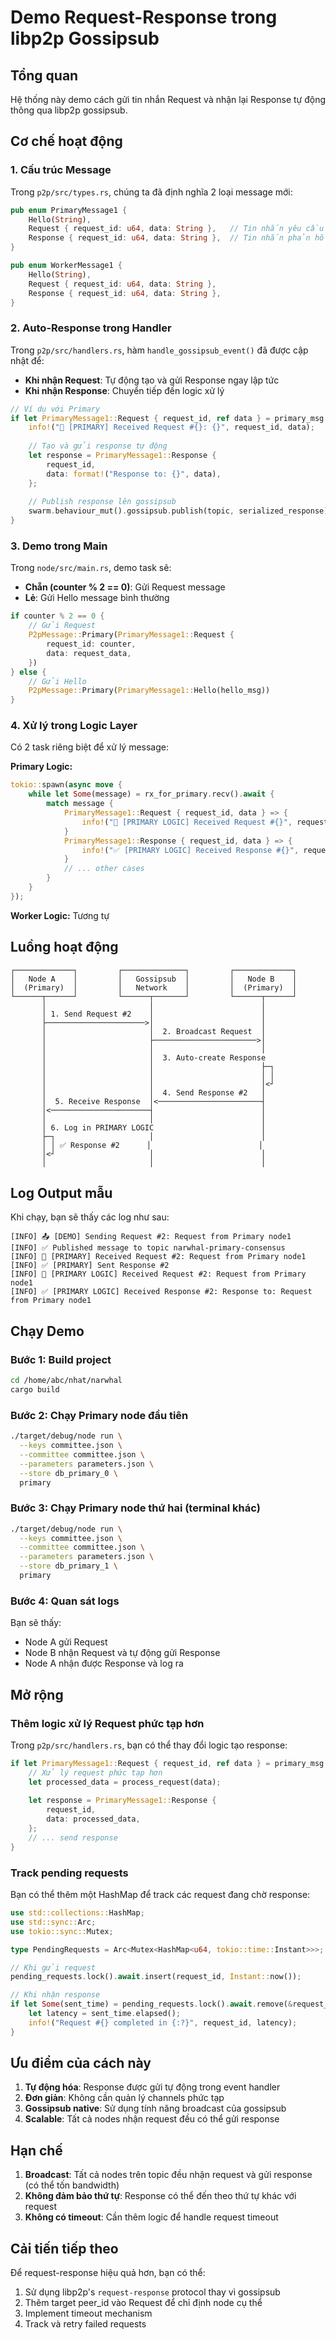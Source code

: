 # Demo Request-Response trong libp2p Gossipsub

## Tổng quan

Hệ thống này demo cách gửi tin nhắn Request và nhận lại Response tự động thông qua libp2p gossipsub.

## Cơ chế hoạt động

### 1. **Cấu trúc Message**

Trong `p2p/src/types.rs`, chúng ta đã định nghĩa 2 loại message mới:

```rust
pub enum PrimaryMessage1 {
    Hello(String),
    Request { request_id: u64, data: String },   // Tin nhắn yêu cầu
    Response { request_id: u64, data: String },  // Tin nhắn phản hồi
}

pub enum WorkerMessage1 {
    Hello(String),
    Request { request_id: u64, data: String },
    Response { request_id: u64, data: String },
}
```

### 2. **Auto-Response trong Handler**

Trong `p2p/src/handlers.rs`, hàm `handle_gossipsub_event()` đã được cập nhật để:

- **Khi nhận Request**: Tự động tạo và gửi Response ngay lập tức
- **Khi nhận Response**: Chuyển tiếp đến logic xử lý

```rust
// Ví dụ với Primary
if let PrimaryMessage1::Request { request_id, ref data } = primary_msg {
    info!("📨 [PRIMARY] Received Request #{}: {}", request_id, data);
    
    // Tạo và gửi response tự động
    let response = PrimaryMessage1::Response {
        request_id,
        data: format!("Response to: {}", data),
    };
    
    // Publish response lên gossipsub
    swarm.behaviour_mut().gossipsub.publish(topic, serialized_response);
}
```

### 3. **Demo trong Main**

Trong `node/src/main.rs`, demo task sẽ:

- **Chẵn (counter % 2 == 0)**: Gửi Request message
- **Lẻ**: Gửi Hello message bình thường

```rust
if counter % 2 == 0 {
    // Gửi Request
    P2pMessage::Primary(PrimaryMessage1::Request {
        request_id: counter,
        data: request_data,
    })
} else {
    // Gửi Hello
    P2pMessage::Primary(PrimaryMessage1::Hello(hello_msg))
}
```

### 4. **Xử lý trong Logic Layer**

Có 2 task riêng biệt để xử lý message:

**Primary Logic:**
```rust
tokio::spawn(async move {
    while let Some(message) = rx_for_primary.recv().await {
        match message {
            PrimaryMessage1::Request { request_id, data } => {
                info!("📨 [PRIMARY LOGIC] Received Request #{}", request_id);
            }
            PrimaryMessage1::Response { request_id, data } => {
                info!("✅ [PRIMARY LOGIC] Received Response #{}", request_id);
            }
            // ... other cases
        }
    }
});
```

**Worker Logic:** Tương tự

## Luồng hoạt động

```
┌─────────────┐         ┌──────────────┐         ┌─────────────┐
│   Node A    │         │   Gossipsub  │         │   Node B    │
│  (Primary)  │         │   Network    │         │  (Primary)  │
└──────┬──────┘         └──────┬───────┘         └──────┬──────┘
       │                       │                        │
       │ 1. Send Request #2    │                        │
       ├──────────────────────>│                        │
       │                       │  2. Broadcast Request  │
       │                       ├───────────────────────>│
       │                       │                        │
       │                       │  3. Auto-create Response
       │                       │                        ├─┐
       │                       │                        │ │
       │                       │                        │<┘
       │                       │  4. Send Response #2   │
       │  5. Receive Response  │<───────────────────────┤
       │<──────────────────────┤                        │
       │                       │                        │
       │ 6. Log in PRIMARY LOGIC                        │
       ├─┐                     │                        │
       │ │ ✅ Response #2      │                        │
       │<┘                     │                        │
       │                       │                        │
```

## Log Output mẫu

Khi chạy, bạn sẽ thấy các log như sau:

```
[INFO] 📤 [DEMO] Sending Request #2: Request from Primary node1
[INFO] ✅ Published message to topic narwhal-primary-consensus
[INFO] 📨 [PRIMARY] Received Request #2: Request from Primary node1
[INFO] ✅ [PRIMARY] Sent Response #2
[INFO] 📨 [PRIMARY LOGIC] Received Request #2: Request from Primary node1
[INFO] ✅ [PRIMARY LOGIC] Received Response #2: Response to: Request from Primary node1
```

## Chạy Demo

### Bước 1: Build project
```bash
cd /home/abc/nhat/narwhal
cargo build
```

### Bước 2: Chạy Primary node đầu tiên
```bash
./target/debug/node run \
  --keys committee.json \
  --committee committee.json \
  --parameters parameters.json \
  --store db_primary_0 \
  primary
```

### Bước 3: Chạy Primary node thứ hai (terminal khác)
```bash
./target/debug/node run \
  --keys committee.json \
  --committee committee.json \
  --parameters parameters.json \
  --store db_primary_1 \
  primary
```

### Bước 4: Quan sát logs

Bạn sẽ thấy:
- Node A gửi Request
- Node B nhận Request và tự động gửi Response
- Node A nhận được Response và log ra

## Mở rộng

### Thêm logic xử lý Request phức tạp hơn

Trong `p2p/src/handlers.rs`, bạn có thể thay đổi logic tạo response:

```rust
if let PrimaryMessage1::Request { request_id, ref data } = primary_msg {
    // Xử lý request phức tạp hơn
    let processed_data = process_request(data);
    
    let response = PrimaryMessage1::Response {
        request_id,
        data: processed_data,
    };
    // ... send response
}
```

### Track pending requests

Bạn có thể thêm một HashMap để track các request đang chờ response:

```rust
use std::collections::HashMap;
use std::sync::Arc;
use tokio::sync::Mutex;

type PendingRequests = Arc<Mutex<HashMap<u64, tokio::time::Instant>>>;

// Khi gửi request
pending_requests.lock().await.insert(request_id, Instant::now());

// Khi nhận response
if let Some(sent_time) = pending_requests.lock().await.remove(&request_id) {
    let latency = sent_time.elapsed();
    info!("Request #{} completed in {:?}", request_id, latency);
}
```

## Ưu điểm của cách này

1. **Tự động hóa**: Response được gửi tự động trong event handler
2. **Đơn giản**: Không cần quản lý channels phức tạp
3. **Gossipsub native**: Sử dụng tính năng broadcast của gossipsub
4. **Scalable**: Tất cả nodes nhận request đều có thể gửi response

## Hạn chế

1. **Broadcast**: Tất cả nodes trên topic đều nhận request và gửi response (có thể tốn bandwidth)
2. **Không đảm bảo thứ tự**: Response có thể đến theo thứ tự khác với request
3. **Không có timeout**: Cần thêm logic để handle request timeout

## Cải tiến tiếp theo

Để request-response hiệu quả hơn, bạn có thể:

1. Sử dụng libp2p's `request-response` protocol thay vì gossipsub
2. Thêm target peer_id vào Request để chỉ định node cụ thể
3. Implement timeout mechanism
4. Track và retry failed requests
